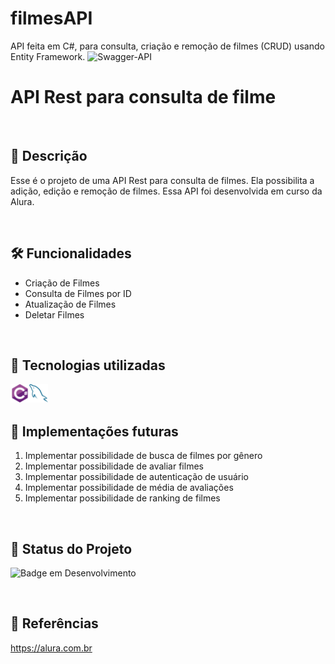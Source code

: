 # filmesAPI
API feita em C#, para consulta, criação e remoção de filmes (CRUD) usando Entity Framework.
![Swagger-API](https://user-images.githubusercontent.com/76694892/233472146-b12e00c6-2d19-44fd-a199-ce05fa87ca7a.PNG)


# API Rest para consulta de filme

<br/>

## 📖  Descrição

Esse é o projeto de uma API Rest para consulta de filmes. Ela possibilita a adição, edição e remoção de filmes.
Essa API foi desenvolvida em curso da Alura.

<br/>

## 🛠️ Funcionalidades

- Criação de Filmes
- Consulta de Filmes por ID
- Atualização de Filmes
- Deletar Filmes
<br/>

## 📡 Tecnologias utilizadas 
<div align="center"> 
<img align="left" alt="C#" height="30" width="30" src="https://raw.githubusercontent.com/devicons/devicon/master/icons/csharp/csharp-original.svg">
<img align="left" alt="MySQL" height="30" width="30" src="https://raw.githubusercontent.com/devicons/devicon/master/icons/mysql/mysql-original.svg">

</div>
<br/><br/>

## 🔮 Implementações futuras
1. Implementar possibilidade de busca de filmes por gênero
2. Implementar possibilidade de avaliar filmes
3. Implementar possibilidade de autenticação de usuário
4. Implementar possibilidade de média de avaliações
5. Implementar possibilidade de ranking de filmes

<br/>

## 🔎 Status do Projeto

![Badge em Desenvolvimento](https://img.shields.io/badge/Status-Em%20Desenvolvimento-green)

<br/>

## 📑 Referências

https://alura.com.br



